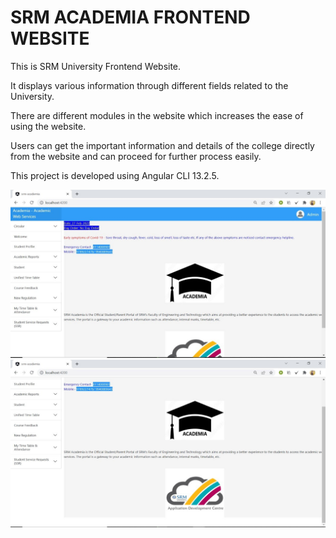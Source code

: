 # SRM ACADEMIA FRONTEND WEBSITE

This is SRM University Frontend Website.

It displays various information through different fields related to the University.

There are different modules in the website which increases the ease of using the website.

Users can get the important information and details of the college directly from the website and can proceed for further process easily.

This project is developed using Angular CLI 13.2.5.


![](1.jfif)
![](2.jfif)

